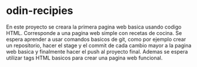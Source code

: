 # odin-recipies

En este proyecto se creara la primera pagina web basica usando codigo HTML. Corresponde a una pagina web simple con recetas de cocina. 
Se espera aprender a usar comandos basicos de git, como por ejemplo crear un repositorio, hacer el stage y el commit de cada cambio mayor a la pagina web basica y finalmente hacer el push al proyecto final.
Ademas se espera utilizar tags HTML basicos para crear una pagina web funcional.